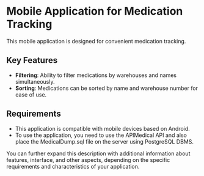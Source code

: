 # Mobile Application for Medication Tracking

This mobile application is designed for convenient medication tracking.

## Key Features

- **Filtering**: Ability to filter medications by warehouses and names simultaneously.
- **Sorting**: Medications can be sorted by name and warehouse number for ease of use.

## Requirements

- This application is compatible with mobile devices based on Android.
- To use the application, you need to use the APIMedical API and also place the MedicalDump.sql file on the server using PostgreSQL DBMS.

You can further expand this description with additional information about features, interface, and other aspects, depending on the specific requirements and characteristics of your application.
